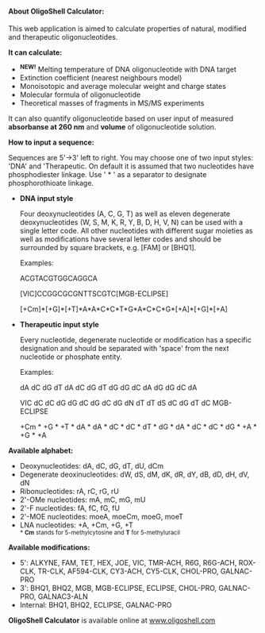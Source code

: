 <h4 class="mb-4"> About OligoShell Calculator: </h4>
<p>
This web application is aimed to calculate properties of natural, modified and therapeutic oligonucleotides.
</p>
<p>
<strong>It can calculate:</strong>
</p>
<ul>
    <li>
        <sup><strong>NEW!</strong></sup>
        Melting temperature of DNA oligonucleotide with DNA target
    </li>
    <li>
        Extinction coefficient (nearest neighbours model)
    </li>
    <li>
        Monoisotopic and average molecular weight and charge states
    </li>
    <li>
        Molecular formula of oligonucleotide
    </li>
    <li>
        Theoretical masses of fragments in MS/MS experiments
    </li>
</ul>
<p>
It can also quantify oligonucleotide based on user input of measured <strong>absorbanse at 260 nm</strong> and <strong>volume</strong> of oligonucleotide solution.
</p>
<p>
<strong>How to input a sequence:</strong>
</p>
<p>
    Sequences are 5'&rarr;3' left to right. You may choose one of two input styles: 'DNA' and 'Therapeutic.
    On default it is assumed that two nucleotides have phosphodiester linkage. Use ' * ' as a separator to designate phosphorothioate linkage.
</p>
<ul>
    <li>
        <strong>DNA input style</strong>
        <p>
            Four deoxynucleotides (A, C, G, T) as well as eleven degenerate deoxynucleotides (W, S, M, K, R, Y, B, D, H, V, N) can be used with a single letter code. All other nucleotides with different sugar moieties as well as modifications have several letter codes and should be surrounded by square brackets, e.g. [FAM] or [BHQ1].
        </p>
        <p>Examples:</p>
        <p>ACGTACGTGGCAGGCA</p>
        <p>[VIC]CCGGCGCGNTTSCGTC[MGB-ECLIPSE]</p>
        <p>[+Cm]*[+G]*[+T]*A*A*C*C*T*G*A*C*C*G*[+A]*[+G]*[+A]</p>
    </li>
    <li>
        <strong>Therapeutic input style</strong>
        <p>
            Every nucleotide, degenerate nucleotide or modification has a specific designation and should be separated with 'space' from the next nucleotide or phosphate entity.
        </p>
        <p>Examples:</p>
        <p>dA dC dG dT dA dC dG dT dG dG dC dA dG dG dC dA</p>
        <p>VIC dC dC dG dG dC dG dC dG dN dT dT dS dC dG dT dC MGB-ECLIPSE</p>
        <p>+Cm * +G * +T * dA * dA * dC * dC * dT * dG * dA * dC * dC * dG * +A * +G * +A</p>
    </li>
</ul>
<p><strong>Available alphabet:</strong></p>
<ul>
    <li>
        Deoxynucleotides: dA, dC, dG, dT, dU, dCm
    </li>
    <li>
        Degenerate deoxinucleotides: dW, dS, dM, dK, dR, dY, dB, dD, dH, dV, dN
    </li>
    <li>
        Ribonucleotides: rA, rC, rG, rU
    </li>
    <li>
        2'-OMe nucleotides: mA, mC, mG, mU
    </li>
    <li>
        2'-F nucleotides: fA, fC, fG, fU
    </li>
    <li>
        2'-MOE nucleotides: moeA, moeCm, moeG, moeT
    </li>
    <li>
        LNA nucleotides: +A, +Cm, +G, +T
    </li>
    <sub>* <b>Cm</b> stands for 5-methylcytosine and <b>T</b> for 5-methyluracil</sub>
</ul>
<p><strong>Available modifications:</strong></p>
<ul>
    <li>
        5': ALKYNE, FAM, TET, HEX, JOE, VIC, TMR-ACH, R6G, R6G-ACH, ROX-CLK, TR-CLK, AF594-CLK, 
        CY3-ACH, CY5-CLK, CHOL-PRO, GALNAC-PRO
    </li>
    <li>
        3': BHQ1, BHQ2, MGB, MGB-ECLIPSE, ECLIPSE, CHOL-PRO, GALNAC-PRO, GALNAC3-ALN
    </li>
    <li>
        Internal: BHQ1, BHQ2, ECLIPSE, GALNAC-PRO
    </li>
</ul>

<p>
<b>OligoShell Calculator</b> is available online at <a href="http://www.oligoshell.com">www.oligoshell.com</a>
</p>
